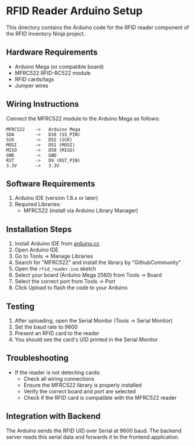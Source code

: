 # RFID Reader Arduino Setup

This directory contains the Arduino code for the RFID reader component of the RFID Inventory Ninja project.

## Hardware Requirements

- Arduino Mega (or compatible board)
- MFRC522 RFID-RC522 module
- RFID cards/tags
- Jumper wires

## Wiring Instructions

Connect the MFRC522 module to the Arduino Mega as follows:

```
MFRC522    ->   Arduino Mega
SDA        ->   D10 (SS_PIN)
SCK        ->   D52 (SCK)
MOSI       ->   D51 (MOSI)
MISO       ->   D50 (MISO)
GND        ->   GND
RST        ->   D9 (RST_PIN)
3.3V       ->   3.3V
```

## Software Requirements

1. Arduino IDE (version 1.8.x or later)
2. Required Libraries:
   - MFRC522 (install via Arduino Library Manager)

## Installation Steps

1. Install Arduino IDE from [arduino.cc](https://www.arduino.cc/en/software)
2. Open Arduino IDE
3. Go to Tools -> Manage Libraries
4. Search for "MFRC522" and install the library by "GithubCommunity"
5. Open the `rfid_reader.ino` sketch
6. Select your board (Arduino Mega 2560) from Tools -> Board
7. Select the correct port from Tools -> Port
8. Click Upload to flash the code to your Arduino

## Testing

1. After uploading, open the Serial Monitor (Tools -> Serial Monitor)
2. Set the baud rate to 9600
3. Present an RFID card to the reader
4. You should see the card's UID printed in the Serial Monitor

## Troubleshooting

- If the reader is not detecting cards:
  - Check all wiring connections
  - Ensure the MFRC522 library is properly installed
  - Verify the correct board and port are selected
  - Check if the RFID card is compatible with the MFRC522 reader

## Integration with Backend

The Arduino sends the RFID UID over Serial at 9600 baud. The backend server reads this serial data and forwards it to the frontend application. 